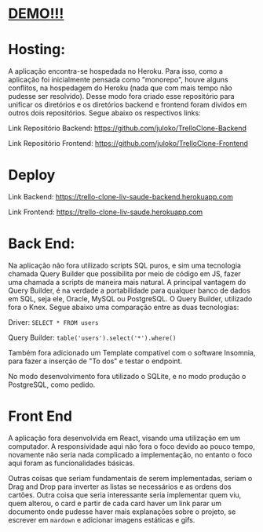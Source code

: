 # [DEMO!!!](https://trello-clone-liv-saude.herokuapp.com) 

# Hosting:
A aplicação encontra-se hospedada no Heroku.
Para isso, como a aplicação foi inicialmente pensada como "monorepo", houve alguns conflitos, na hospedagem do Heroku (nada que com mais tempo não pudesse ser resolvido). Desse modo fora criado esse repositório para unificar os diretórios e os diretórios backend e frontend foram dividos em outros dois repositórios. Segue abaixo os respectivos links:

Link Repositório Backend: https://github.com/juloko/TrelloClone-Backend

Link Repositório Frontend: https://github.com/juloko/TrelloClone-Frontend


# Deploy
Link Backend: https://trello-clone-liv-saude-backend.herokuapp.com

Link Frontend: https://trello-clone-liv-saude.herokuapp.com


# Back End:
Na aplicação não fora utilizado scripts SQL puros, e sim uma tecnologia chamada Query Builder que possibilita por meio de código em JS, fazer uma chamada a scripts de maneira mais natural. A principal vantagem do Query Builder, é na verdade a portabilidade para qualquer banco de dados em SQL, seja ele, Oracle, MySQL ou PostgreSQL. O Query Builder, utilizado fora o Knex.  Segue abaixo uma comparação entre as duas tecnologias:

Driver: `SELECT * FROM users`

Query Builder: `table('users').select('*').where()`

Também fora adicionado um Template compatível com o software Insomnia, para fazer a inserção de "To dos" e testar o endpoint. 

No modo desenvolvimento  fora utilizado o SQLite, e no modo produção  o PostgreSQL, como pedido.

# Front End
A aplicação fora desenvolvida em React, visando uma utilização em um computador. A responsividade aqui não fora o foco devido ao pouco tempo, novamente não seria nada complicado a implementação, no entanto o foco aqui foram as funcionalidades básicas.

Outras coisas que seriam fundamentais de serem implementadas, seriam o Drag and Drop para inverter as listas se necessários e as ordens dos cartões. Outra coisa que seria interessante seria implementar quem viu, quem alterou, o card e partir de cada card haver um link parar um documento onde pudesse haver mais explanações sobre o projeto, se escrever em `mardown` e adicionar imagens estáticas e gifs.





